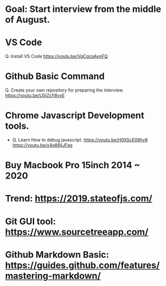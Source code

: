 # Goal: Start interview from the middle of August.

# VS Code
Q. Install VS Code
https://youtu.be/VqCgcpAypFQ

# Github Basic Command
Q. Create your own repository for preparing the interview.
https://youtu.be/USjZcfj8yxE

# Chrome Javascript Development tools. 
* Q. Learn How to debug javascript.
https://youtu.be/H0XScE08hy8
https://youtu.be/x4q86IjJFag

# Buy Macbook Pro 15inch 2014 ~ 2020
# Trend: https://2019.stateofjs.com/
# Git GUI tool: https://www.sourcetreeapp.com/
# Github Markdown Basic: https://guides.github.com/features/mastering-markdown/